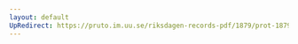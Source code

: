 ```yaml
---
layout: default
UpRedirect: https://pruto.im.uu.se/riksdagen-records-pdf/1879/prot-1879--fk--036/prot-1879--fk--036_023.pdf
---
```

